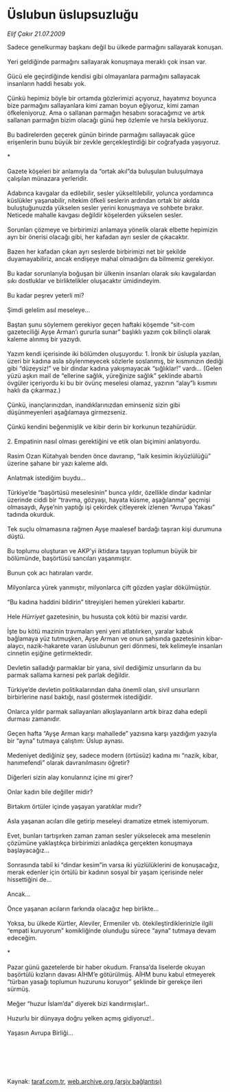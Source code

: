# Üslubun üslupsuzluğu

*Elif Çakır 21.07.2009*

<div class="taraf_structure_2col_1zq">
<div class="margen_n">



 <p>Sadece genelkurmay başkanı değil bu ülkede parmağını sallayarak konuşan. <br/><br/>Yeri geldiğinde parmağını sallayarak konuşmaya meraklı çok insan var. <br/><br/>Gücü ele geçirdiğinde kendisi gibi olmayanlara parmağını sallayacak insanların haddi hesabı yok. <br/><br/>Çünkü hepimiz böyle bir ortamda gözlerimizi açıyoruz, hayatımız boyunca bize parmağını sallayanlara kimi zaman boyun eğiyoruz, kimi zaman öfkeleniyoruz. Ama o sallanan parmağın hesabını soracağımız ve artık sallanan parmağın bizim olacağı günü hep özlemle ve hırsla bekliyoruz. <br/><br/>Bu badirelerden geçerek günün birinde parmağını sallayacak güce erişenlerin bunu büyük bir zevkle gerçekleştirdiği bir coğrafyada yaşıyoruz. <br/><br/>* <br/><br/>Gazete köşeleri bir anlamıyla da “ortak akıl”da buluşulan buluşulmaya çalışılan münazara yerleridir. <br/><br/>Adabınca kavgalar da edilebilir, sesler yükseltilebilir, yolunca yordamınca küslükler yaşanabilir, nitekim öfkeli seslerin ardından ortak bir akılda buluştuğunuzda yükselen sesler yerini konuşmaya ve sohbete bırakır. Neticede mahalle kavgası değildir köşelerden yükselen sesler. <br/><br/>Sorunları çözmeye ve birbirimizi anlamaya yönelik olarak elbette hepimizin ayrı bir önerisi olacağı gibi, her kafadan ayrı sesler de çıkacaktır. <br/><br/>Bazen her kafadan çıkan ayrı seslerde birbirimizi net bir şekilde duyamayabiliriz, ancak endişeye mahal olmadığını da bilmemiz gerekiyor. <br/><br/>Bu kadar sorunlarıyla boğuşan bir ülkenin insanları olarak sıkı kavgalardan sıkı dostluklar ve birliktelikler oluşacaktır ümidindeyim. <br/><br/>Bu kadar peşrev yeterli mi? <br/><br/>Şimdi gelelim asıl meseleye... <br/><br/>Baştan şunu söylemem gerekiyor geçen haftaki köşemde “sit-com gazeteciliği Ayşe Arman’ı gururla sunar” başlıklı yazım çok bilinçli olarak kaleme alınmış bir yazıydı. <br/><br/>Yazım kendi içerisinde iki bölümden oluşuyordu: 1. İronik bir üslupla yazılan, üzeri bir kadına asla söylenmeyecek sözlerle soslanmış, bir kısmınızın dediği gibi “düzeysiz!” ve bir dindar kadına yakışmayacak “sığlıklar!” vardı... (Gelen yüzü aşkın mail de “ellerine sağlık, yüreğinize sağlık” şeklinde abartılı övgüler içeriyordu ki bu bir övünç meselesi olamaz, yazının “alay”lı kısmını haklı da çıkarmaz.) <br/><br/>Çünkü, inançlarınızdan, inandıklarınızdan eminseniz sizin gibi düşünmeyenleri aşağılamaya girmezseniz. <br/><br/>Çünkü kendini beğenmişlik ve kibir derin bir korkunun tezahürüdür. <br/><br/>2. Empatinin nasıl olması gerektiğini ve etik olan biçimini anlatıyordu. <br/><br/>Rasim Ozan Kütahyalı benden önce davranıp, “laik kesimin ikiyüzlülüğü” üzerine şahane bir yazı kaleme aldı. <br/><br/>Anlatmak istediğim buydu... <br/><br/>Türkiye’de “başörtüsü meselesinin” bunca yıldır, özellikle dindar kadınlar üzerinde ciddi bir “travma, gözyaşı, hayata küsme, aşağılanma” geçmişi olmasaydı, Ayşe’nin yaptığı işi çekirdek çitleyerek izlenen “Avrupa Yakası” tadında okurduk. <br/><br/>Tek suçlu olmamasına rağmen Ayşe maalesef bardağı taşıran kişi durumuna düştü. <br/><br/>Bu toplumu oluşturan ve AKP’yi iktidara taşıyan toplumun büyük bir bölümünde, başörtüsü sancıları yaşanmıştır. <br/><br/>Bunun çok acı hatıraları vardır. <br/><br/>Milyonlarca yürek yanmıştır, milyonlarca çift gözden yaşlar dökülmüştür. <br/><br/>“Bu kadına haddini bildirin” titreyişleri hemen yürekleri kabartır. <br/><br/>Hele <i>Hürriyet</i> gazetesinin, bu hususta çok kötü bir mazisi vardır. <br/><br/>İşte bu kötü mazinin travmaları yeni yeni atlatılırken, yaralar kabuk bağlamaya yüz tutmuşken, Ayşe Arman ve onun şahsında gazetesinin kibar-alaycı, nazik-hakarete varan üslubunun geri dönmesi, tek kelimeyle insanları cinnetin eşiğine getirmektedir. <br/><br/>Devletin salladığı parmaklar bir yana, sivil dediğimiz unsurların da bu parmak sallama karnesi pek parlak değildir. <br/><br/>Türkiye’de devletin politikalarından daha önemli olan, sivil unsurların birbirlerine nasıl baktığı, nasıl göstermek istediğidir. <br/><br/>Onlarca yıldır parmak sallayanları alkışlayanların artık biraz daha edepli durması zamanıdır. <br/><br/>Geçen hafta “Ayşe Arman karşı mahallede” yazısına karşı yazdığım yazıyla bir “ayna” tutmaya çalıştım: Üslup aynası. <br/><br/>Medeniyet dediğiniz şey, sadece modern (örtüsüz) kadına mı “nazik, kibar, hanımefendi” olarak davranılmasını öğretir? <br/><br/>Diğerleri sizin alay konularınız içine mi girer? <br/><br/>Onlar kadın bile değiller midir? <br/><br/>Birtakım örtüler içinde yaşayan yaratıklar mıdır? <br/><br/>Asla yaşanan acıları dile getirip meseleyi dramatize etmek istemiyorum. <br/><br/>Evet, bunları tartışırken zaman zaman sesler yükselecek ama meselenin çözümüne yaklaştıkça birbirimizi anladıkça gerçekten konuşmaya başlayacağız... <br/><br/>Sonrasında tabiî ki “dindar kesim”in varsa iki yüzlülüklerini de konuşacağız, merak edenler için örtülü bir kadının sosyal bir yaşam içerisinde neler hissettiğini de... <br/><br/>Ancak... <br/><br/>Önce yaşanan acıların farkında olacağız hep birlikte... <br/><br/>Yoksa, bu ülkede Kürtler, Aleviler, Ermeniler vb. ötekileştirdiklerinizle ilgili “empati kuruyorum” komikliğinde olunduğu sürece “ayna” tutmaya devam edeceğim. <br/><br/>* <br/><br/>Pazar günü gazetelerde bir haber okudum. Fransa’da liselerde okuyan başörtülü kızların davası AİHM’e götürülmüş. AİHM bunu kabul etmeyerek “türban yasağı toplumun huzurunu koruyor” şeklinde bir gerekçe ileri sürmüş. <br/><br/>Meğer “huzur İslam’da” diyerek bizi kandırmışlar!.. <br/><br/>Huzurlu bir dünyaya doğru yelken açmış gidiyoruz!.. <br/><br/>Yaşasın Avrupa Birliği...</p>
<br/>
<br/>
<br/>



<br/>


<div id="taraf_not">
</div>

</div>


</div>

Kaynak: [taraf.com.tr](http://taraf.com.tr:80/makale/6651.htm), [web.archive.org (arşiv bağlantısı)](http://web.archive.org/web/20100116113150/http://taraf.com.tr:80/makale/6651.htm)
